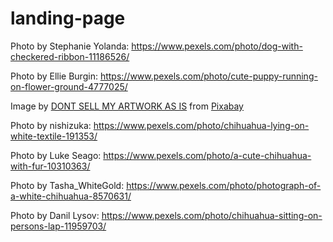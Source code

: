 # landing-page
Photo by Stephanie Yolanda: https://www.pexels.com/photo/dog-with-checkered-ribbon-11186526/

Photo by Ellie Burgin: https://www.pexels.com/photo/cute-puppy-running-on-flower-ground-4777025/

Image by <a href="https://pixabay.com/users/annaliseart-7089643/?utm_source=link-attribution&amp;utm_medium=referral&amp;utm_campaign=image&amp;utm_content=5890167">DONT SELL MY ARTWORK AS IS</a> from <a href="https://pixabay.com/?utm_source=link-attribution&amp;utm_medium=referral&amp;utm_campaign=image&amp;utm_content=5890167">Pixabay</a>

Photo by nishizuka: https://www.pexels.com/photo/chihuahua-lying-on-white-textile-191353/

Photo by Luke Seago: https://www.pexels.com/photo/a-cute-chihuahua-with-fur-10310363/

Photo by Tasha_WhiteGold: https://www.pexels.com/photo/photograph-of-a-white-chihuahua-8570631/

Photo by Danil Lysov: https://www.pexels.com/photo/chihuahua-sitting-on-persons-lap-11959703/
